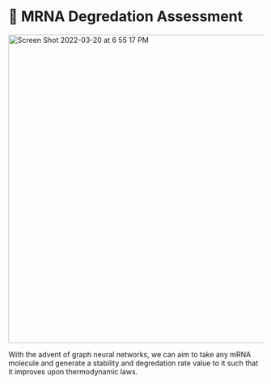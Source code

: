 # 🧬 MRNA Degredation Assessment
<img width="609" alt="Screen Shot 2022-03-20 at 6 55 17 PM" src="https://user-images.githubusercontent.com/32529318/159189627-95000152-c950-4c31-99bf-f81f899567b9.png">

With the advent of graph neural networks, we can aim to take any mRNA molecule and generate a stability and degredation rate value to it such that it improves upon thermodynamic laws. 